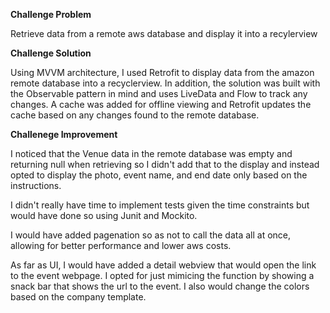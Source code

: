 **Challenge Problem**

Retrieve data from a remote aws database and display it into a recylerview

**Challenge Solution**

Using MVVM architecture, I used Retrofit to display data from the amazon remote database into a recyclerview. In addition, the solution was built with the Observable pattern in mind and uses LiveData and Flow to track any 
changes. A cache was added for offline viewing and Retrofit updates the cache 
based on any changes found to the remote database.

**Challenege Improvement**

I noticed that the Venue data in the remote database was empty and 
returning null when retrieving so I didn't add that to the display and instead 
opted to display the photo, event name, and end date only based on the instructions.
  
I didn't really have time to implement tests given the time constraints but 
would have done so using Junit and Mockito.

I would have added pagenation so as not to call the data all at once, allowing for better performance and lower aws costs.  

As far as UI, I would have added a detail webview that would open the link to the event webpage. I opted for just mimicing the function by showing a snack bar that 
shows the url to the event. I also would change the colors based on the company template.  

